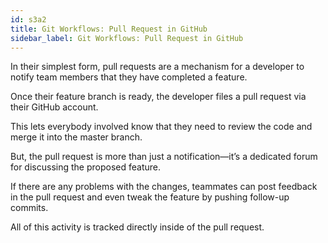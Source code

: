 ```yaml
---
id: s3a2
title: Git Workflows: Pull Request in GitHub
sidebar_label: Git Workflows: Pull Request in GitHub
---
```




In their simplest form, pull requests are a mechanism for a developer to notify team members that they have completed a feature.

Once their feature branch is ready, the developer files a pull request via their GitHub account.

This lets everybody involved know that they need to review the code and merge it into the master branch.


But, the pull request is more than just a notification—it’s a dedicated forum for discussing the proposed feature.

If there are any problems with the changes, teammates can post feedback in the pull request and even tweak the feature by pushing follow-up commits.

All of this activity is tracked directly inside of the pull request.
